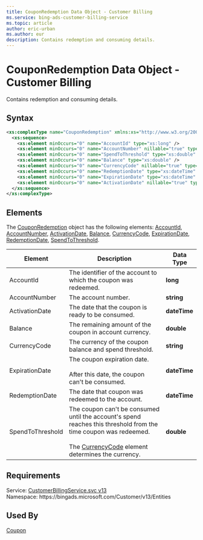 ```yaml
---
title: CouponRedemption Data Object - Customer Billing
ms.service: bing-ads-customer-billing-service
ms.topic: article
author: eric-urban
ms.author: eur
description: Contains redemption and consuming details.
---
```

# CouponRedemption Data Object - Customer Billing
Contains redemption and consuming details.

## Syntax
```xml
<xs:complexType name="CouponRedemption" xmlns:xs="http://www.w3.org/2001/XMLSchema">
  <xs:sequence>
    <xs:element minOccurs="0" name="AccountId" type="xs:long" />
    <xs:element minOccurs="0" name="AccountNumber" nillable="true" type="xs:string" />
    <xs:element minOccurs="0" name="SpendToThreshold" type="xs:double" />
    <xs:element minOccurs="0" name="Balance" type="xs:double" />
    <xs:element minOccurs="0" name="CurrencyCode" nillable="true" type="xs:string" />
    <xs:element minOccurs="0" name="RedemptionDate" type="xs:dateTime" />
    <xs:element minOccurs="0" name="ExpirationDate" type="xs:dateTime" />
    <xs:element minOccurs="0" name="ActivationDate" nillable="true" type="xs:dateTime" />
  </xs:sequence>
</xs:complexType>
```

## <a name="elements"></a>Elements

The [CouponRedemption](couponredemption.md) object has the following elements: [AccountId](#accountid), [AccountNumber](#accountnumber), [ActivationDate](#activationdate), [Balance](#balance), [CurrencyCode](#currencycode), [ExpirationDate](#expirationdate), [RedemptionDate](#redemptiondate), [SpendToThreshold](#spendtothreshold).

|Element|Description|Data Type|
|-----------|---------------|-------------|
|<a name="accountid"></a>AccountId|The identifier of the account to which the coupon was redeemed.|**long**|
|<a name="accountnumber"></a>AccountNumber|The account number.|**string**|
|<a name="activationdate"></a>ActivationDate|The date that the coupon is ready to be consumed.|**dateTime**|
|<a name="balance"></a>Balance|The remaining amount of the coupon in account currency.|**double**|
|<a name="currencycode"></a>CurrencyCode|The currency of the coupon balance and spend threshold.|**string**|
|<a name="expirationdate"></a>ExpirationDate|The coupon expiration date.<br/><br/>After this date, the coupon can't be consumed.|**dateTime**|
|<a name="redemptiondate"></a>RedemptionDate|The date that coupon was redeemed to the account.|**dateTime**|
|<a name="spendtothreshold"></a>SpendToThreshold|The coupon can't be consumed until the account's spend reaches this threshold from the time coupon was redeemed.<br/><br/>The [CurrencyCode](#currencycode) element determines the currency.|**double**|

## Requirements
Service: [CustomerBillingService.svc v13](https://clientcenter.api.bingads.microsoft.com/Api/Billing/v13/CustomerBillingService.svc)  
Namespace: https\://bingads.microsoft.com/Customer/v13/Entities  

## Used By
[Coupon](coupon.md)  
